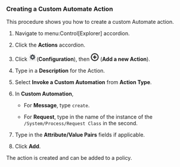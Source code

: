 ### Creating a Custom Automate Action

This procedure shows you how to create a custom Automate action.

1.  Navigate to menu:Control\[Explorer\] accordion.

2.  Click the **Actions** accordion.

3.  Click ![image](/images/1847.png)(**Configuration**), then
    ![image](/images/1862.png) (**Add a new Action**).

4.  Type in a **Description** for the Action.

5.  Select **Invoke a Custom Automation** from **Action Type**.

6.  In **Custom Automation**,

      - For **Message**, type `create`.

      - For **Request**, type in the name of the instance of the
        `/System/Process/Request Class` in the second.

7.  Type in the **Attribute/Value Pairs** fields if applicable.

8.  Click **Add**.

The action is created and can be added to a policy.
